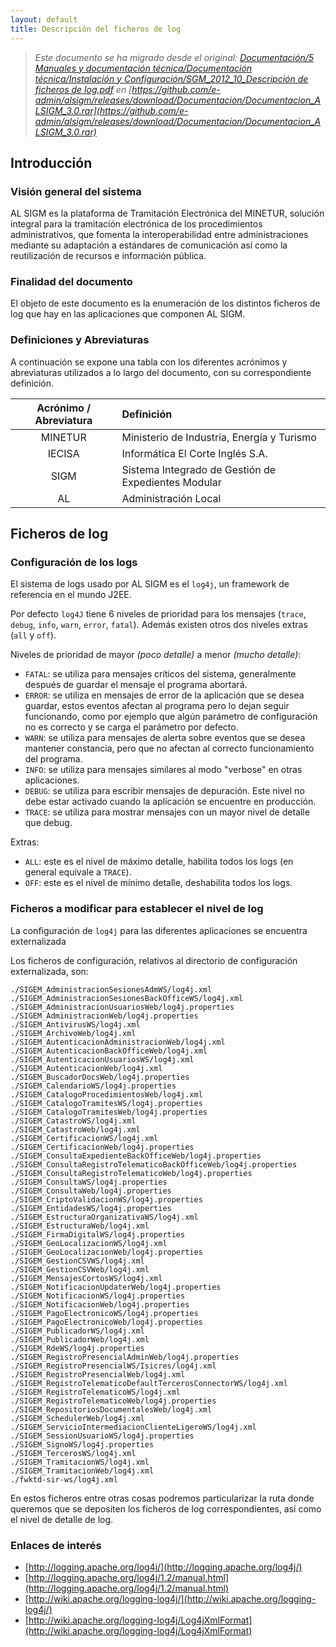 ```yaml
---
layout: default
title: Descripción del ficheros de log
---
```



> *Este documento se ha migrado desde el original:
[Documentación/5 Manuales y documentación técnica/Documentación técnica/Instalación y Configuración/SGM_2012_10_Descripción de ficheros de log.pdf](pdfs/SGM_2012_10_Descripcion_de_ficheros_de_log.pdf) en [https://github.com/e-admin/alsigm/releases/download/Documentacion/Documentacion_ALSIGM_3.0.rar](https://github.com/e-admin/alsigm/releases/download/Documentacion/Documentacion_ALSIGM_3.0.rar)*



## Introducción


### Visión general del sistema

AL SIGM es la plataforma de Tramitación Electrónica del MINETUR, solución integral
para la tramitación electrónica de los procedimientos administrativos, que fomenta la
interoperabilidad entre administraciones mediante su adaptación a estándares de
comunicación así como la reutilización de recursos e información pública.

### Finalidad del documento

El objeto de este documento es la enumeración de los distintos ficheros de log que hay
en las aplicaciones que componen AL SIGM.

### Definiciones y Abreviaturas

A continuación se expone una tabla con los diferentes acrónimos y abreviaturas
utilizados a lo largo del documento, con su correspondiente definición.


|Acrónimo / Abreviatura | Definición |
|:----:|:----|
|MINETUR|Ministerio de Industria, Energía y Turismo|
|IECISA|Informática El Corte Inglés S.A.|
|SIGM|Sistema Integrado de Gestión de Expedientes Modular|
|AL|Administración Local|


## Ficheros de log

### Configuración de los logs
El sistema de logs usado por AL SIGM es el `log4j`, un framework de referencia en el mundo J2EE.

Por defecto `log4J` tiene 6 niveles de prioridad para los mensajes (`trace`, `debug`, `info`,
`warn`, `error`, `fatal`). Además existen otros dos niveles extras (`all` y `off`).

Niveles de prioridad de mayor *(poco detalle)* a menor *(mucho detalle)*:

* `FATAL`: se utiliza para mensajes críticos del sistema, generalmente después de guardar el mensaje el programa abortará.
* `ERROR`: se utiliza en mensajes de error de la aplicación que se desea guardar, estos eventos afectan al programa pero lo dejan seguir funcionando, como por ejemplo que algún parámetro de configuración no es correcto y se carga el parámetro por defecto.
* `WARN`: se utiliza para mensajes de alerta sobre eventos que se desea mantener constancia, pero que no afectan al correcto funcionamiento del programa.
* `INFO`: se utiliza para mensajes similares al modo "verbose" en otras aplicaciones.
* `DEBUG`: se utiliza para escribir mensajes de depuración. Este nivel no debe estar activado cuando la aplicación se encuentre en producción.
* `TRACE`: se utiliza para mostrar mensajes con un mayor nivel de detalle que debug.

Extras:

* `ALL`: este es el nivel de máximo detalle, habilita todos los logs (en general equivale a `TRACE`).
* `OFF`: este es el nivel de mínimo detalle, deshabilita todos los logs.

### Ficheros a modificar para establecer el nivel de log

La configuración de `log4j` para las diferentes aplicaciones se encuentra externalizada

Los ficheros de configuración, relativos al directorio de configuración externalizada, son:

```
./SIGEM_AdministracionSesionesAdmWS/log4j.xml
./SIGEM_AdministracionSesionesBackOfficeWS/log4j.xml
./SIGEM_AdministracionUsuariosWeb/log4j.properties
./SIGEM_AdministracionWeb/log4j.properties
./SIGEM_AntivirusWS/log4j.xml
./SIGEM_ArchivoWeb/log4j.xml
./SIGEM_AutenticacionAdministracionWeb/log4j.xml
./SIGEM_AutenticacionBackOfficeWeb/log4j.xml
./SIGEM_AutenticacionUsuariosWS/log4j.xml
./SIGEM_AutenticacionWeb/log4j.xml
./SIGEM_BuscadorDocsWeb/log4j.properties
./SIGEM_CalendarioWS/log4j.properties
./SIGEM_CatalogoProcedimientosWeb/log4j.xml
./SIGEM_CatalogoTramitesWS/log4j.properties
./SIGEM_CatalogoTramitesWeb/log4j.properties
./SIGEM_CatastroWS/log4j.xml
./SIGEM_CatastroWeb/log4j.xml
./SIGEM_CertificacionWS/log4j.xml
./SIGEM_CertificacionWeb/log4j.properties
./SIGEM_ConsultaExpedienteBackOfficeWeb/log4j.properties
./SIGEM_ConsultaRegistroTelematicoBackOfficeWeb/log4j.properties
./SIGEM_ConsultaRegistroTelematicoWeb/log4j.properties
./SIGEM_ConsultaWS/log4j.properties
./SIGEM_ConsultaWeb/log4j.properties
./SIGEM_CriptoValidacionWS/log4j.properties
./SIGEM_EntidadesWS/log4j.properties
./SIGEM_EstructuraOrganizativaWS/log4j.xml
./SIGEM_EstructuraWeb/log4j.xml
./SIGEM_FirmaDigitalWS/log4j.properties
./SIGEM_GeoLocalizacionWS/log4j.xml
./SIGEM_GeoLocalizacionWeb/log4j.properties
./SIGEM_GestionCSVWS/log4j.xml
./SIGEM_GestionCSVWeb/log4j.xml
./SIGEM_MensajesCortosWS/log4j.xml
./SIGEM_NotificacionUpdaterWeb/log4j.properties
./SIGEM_NotificacionWS/log4j.properties
./SIGEM_NotificacionWeb/log4j.properties
./SIGEM_PagoElectronicoWS/log4j.properties
./SIGEM_PagoElectronicoWeb/log4j.properties
./SIGEM_PublicadorWS/log4j.xml
./SIGEM_PublicadorWeb/log4j.xml
./SIGEM_RdeWS/log4j.properties
./SIGEM_RegistroPresencialAdminWeb/log4j.properties
./SIGEM_RegistroPresencialWS/Isicres/log4j.xml
./SIGEM_RegistroPresencialWeb/log4j.xml
./SIGEM_RegistroTelematicoDefaultTercerosConnectorWS/log4j.xml
./SIGEM_RegistroTelematicoWS/log4j.xml
./SIGEM_RegistroTelematicoWeb/log4j.properties
./SIGEM_RepositoriosDocumentalesWeb/log4j.xml
./SIGEM_SchedulerWeb/log4j.xml
./SIGEM_ServicioIntermediacionClienteLigeroWS/log4j.xml
./SIGEM_SessionUsuarioWS/log4j.properties
./SIGEM_SignoWS/log4j.properties
./SIGEM_TercerosWS/log4j.xml
./SIGEM_TramitacionWS/log4j.xml
./SIGEM_TramitacionWeb/log4j.xml
./fwktd-sir-ws/log4j.xml
``` 

En estos ficheros entre otras cosas podremos particularizar la ruta donde queremos
que se depositen los ficheros de log correspondientes, así como el nivel de detalle de
log.

### Enlaces de interés

* [http://logging.apache.org/log4j/](http://logging.apache.org/log4j/)
* [http://logging.apache.org/log4j/1.2/manual.html](http://logging.apache.org/log4j/1.2/manual.html)
* [http://wiki.apache.org/logging-log4j/](http://wiki.apache.org/logging-log4j/)
* [http://wiki.apache.org/logging-log4j/Log4jXmlFormat](http://wiki.apache.org/logging-log4j/Log4jXmlFormat)

